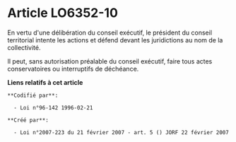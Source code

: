 # Article LO6352-10

En vertu d'une délibération du conseil exécutif, le président du conseil territorial intente les actions et défend devant les
juridictions au nom de la collectivité.

Il peut, sans autorisation préalable du conseil exécutif, faire tous actes conservatoires ou interruptifs de déchéance.

**Liens relatifs à cet article**

	**Codifié par**:

	  - Loi n°96-142 1996-02-21

	**Créé par**:

	  - Loi n°2007-223 du 21 février 2007 - art. 5 () JORF 22 février 2007
